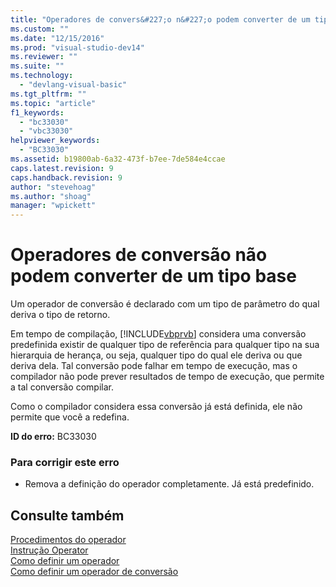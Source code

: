 ```yaml
---
title: "Operadores de convers&#227;o n&#227;o podem converter de um tipo base | Microsoft Docs"
ms.custom: ""
ms.date: "12/15/2016"
ms.prod: "visual-studio-dev14"
ms.reviewer: ""
ms.suite: ""
ms.technology: 
  - "devlang-visual-basic"
ms.tgt_pltfrm: ""
ms.topic: "article"
f1_keywords: 
  - "bc33030"
  - "vbc33030"
helpviewer_keywords: 
  - "BC33030"
ms.assetid: b19800ab-6a32-473f-b7ee-7de584e4ccae
caps.latest.revision: 9
caps.handback.revision: 9
author: "stevehoag"
ms.author: "shoag"
manager: "wpickett"
---
```

# Operadores de convers&#227;o n&#227;o podem converter de um tipo base
Um operador de conversão é declarado com um tipo de parâmetro do qual deriva o tipo de retorno.  
  
 Em tempo de compilação, [!INCLUDE[vbprvb](../code-quality/includes/vbprvb_md.md)] considera uma conversão predefinida existir de qualquer tipo de referência para qualquer tipo na sua hierarquia de herança, ou seja, qualquer tipo do qual ele deriva ou que deriva dela. Tal conversão pode falhar em tempo de execução, mas o compilador não pode prever resultados de tempo de execução, que permite a tal conversão compilar.  
  
 Como o compilador considera essa conversão já está definida, ele não permite que você a redefina.  
  
 **ID do erro:** BC33030  
  
### Para corrigir este erro  
  
-   Remova a definição do operador completamente. Já está predefinido.  
  
## Consulte também  
 [Procedimentos do operador](/dotnet/visual-basic/programming-guide/language-features/procedures/operator-procedures)   
 [Instrução Operator](/dotnet/visual-basic/language-reference/statements/operator-statement)   
 [Como definir um operador](../Topic/How%20to:%20Define%20an%20Operator%20\(Visual%20Basic\).md)   
 [Como definir um operador de conversão](../Topic/How%20to:%20Define%20a%20Conversion%20Operator%20\(Visual%20Basic\).md)